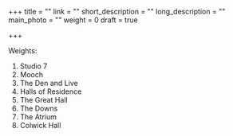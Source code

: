 +++
title = ""
link = ""
short_description = ""
long_description = ""
main_photo = ""
weight = 0
draft = true

+++

Weights:
1. Studio 7
2. Mooch
3. The Den and Live
4. Halls of Residence
5. The Great Hall
6. The Downs
7. The Atrium
8. Colwick Hall
